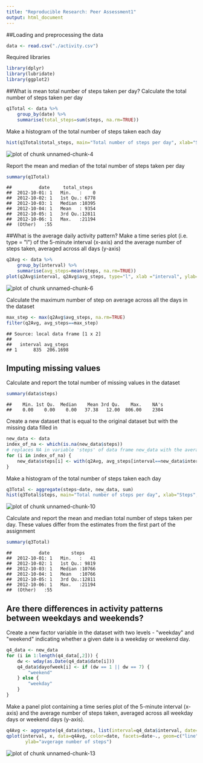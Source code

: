 ```yaml
---
title: "Reproducible Research: Peer Assessment1"
output: html_document
---
```



##Loading and preprocessing the data

```r
data <- read.csv("./activity.csv")
```

Required libraries

```r
library(dplyr)
library(lubridate)
library(ggplot2)
```

##What is mean total number of steps taken per day?
Calculate the total number of steps taken per day

```r
q1Total <- data %>%
    group_by(date) %>%
    summarise(total_steps=sum(steps, na.rm=TRUE))
```

Make a histogram of the total number of steps taken each day

```r
hist(q1Total$total_steps, main="Total number of steps per day", xlab="Steps", ylab="Frequency")
```

![plot of chunk unnamed-chunk-4](figure/unnamed-chunk-4-1.png) 

Report the mean and median of the total number of steps taken per day

```r
summary(q1Total)
```

```
##          date     total_steps   
##  2012-10-01: 1   Min.   :    0  
##  2012-10-02: 1   1st Qu.: 6778  
##  2012-10-03: 1   Median :10395  
##  2012-10-04: 1   Mean   : 9354  
##  2012-10-05: 1   3rd Qu.:12811  
##  2012-10-06: 1   Max.   :21194  
##  (Other)   :55
```

##What is the average daily activity pattern?
Make a time series plot (i.e. type = "l") of the 5-minute interval (x-axis) and the average number of steps taken, averaged across all days (y-axis)

```r
q2Avg <- data %>%
    group_by(interval) %>%
    summarise(avg_steps=mean(steps, na.rm=TRUE))
plot(q2Avg$interval, q2Avg$avg_steps, type="l", xlab ="interval", ylab="Average steps")
```

![plot of chunk unnamed-chunk-6](figure/unnamed-chunk-6-1.png) 

Calculate the maximum number of step on average across all the days in the dataset

```r
max_step <- max(q2Avg$avg_steps, na.rm=TRUE)
filter(q2Avg, avg_steps==max_step)
```

```
## Source: local data frame [1 x 2]
## 
##   interval avg_steps
## 1      835  206.1698
```

## Imputing missing values
Calculate and report the total number of missing values in the dataset

```r
summary(data$steps)
```

```
##    Min. 1st Qu.  Median    Mean 3rd Qu.    Max.    NA's 
##    0.00    0.00    0.00   37.38   12.00  806.00    2304
```

Create a new dataset that is equal to the original dataset but with the missing data filled in

```r
new_data <- data
index_of_na <- which(is.na(new_data$steps))
# replaces NA in variable 'steps' of data frame new_data with the average step value
for (i in index_of_na) {
    new_data$steps[i] <- with(q2Avg, avg_steps[interval==new_data$interval[i]])  
}
```

Make a histogram of the total number of steps taken each day 

```r
q3Total <- aggregate(steps~date, new_data, sum)
hist(q3Total$steps, main="Total number of steps per day", xlab="Steps", ylab="Frequency")
```

![plot of chunk unnamed-chunk-10](figure/unnamed-chunk-10-1.png) 

Calculate and report the mean and median total number of steps taken per day. These values differ from the estimates from the first part of the assignment

```r
summary(q3Total)
```

```
##          date        steps      
##  2012-10-01: 1   Min.   :   41  
##  2012-10-02: 1   1st Qu.: 9819  
##  2012-10-03: 1   Median :10766  
##  2012-10-04: 1   Mean   :10766  
##  2012-10-05: 1   3rd Qu.:12811  
##  2012-10-06: 1   Max.   :21194  
##  (Other)   :55
```

## Are there differences in activity patterns between weekdays and weekends?
Create a new factor variable in the dataset with two levels - "weekday" and "weekend" indicating whether a given date is a weekday or weekend day.

```r
q4_data <- new_data
for (i in 1:length(q4_data[,2])) {
    dw <- wday(as.Date(q4_data$date[i]))
    q4_data$dayofweek[i] <- if (dw == 1 || dw == 7) {
        "weekend"
    } else {
        "weekday"
    }
}
```

Make a panel plot containing a time series plot of the 5-minute interval (x-axis) and the average number of steps taken, averaged across all weekday days or weekend days (y-axis).

```r
q4Avg <- aggregate(q4_data$steps, list(interval=q4_data$interval, date=q4_data$dayofweek), mean)
qplot(interval, x, data=q4Avg, color=date, facets=date~., geom=c("line"),
       ylab="avgerage number of steps")
```

![plot of chunk unnamed-chunk-13](figure/unnamed-chunk-13-1.png) 
